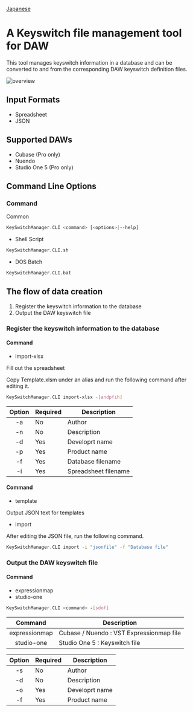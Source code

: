 [Japanese](README.ja.md)

# A Keyswitch file management tool for DAW

This tool manages keyswitch information in a database and can be converted to and from the corresponding DAW keyswitch definition files.

![overview](https://i.gyazo.com/db570b52d9c59fad54fc1d7b043a1d21.png)



## Input Formats

- Spreadsheet
- JSON



## Supported DAWs

- Cubase (Pro only)
- Nuendo
- Studio One 5 (Pro only)



## Command Line Options

### Command

Common

```bash
KeySwitchManager.CLI <command> [<options>|--help]
```

- Shell Script

```bash
KeySwitchManager.CLI.sh
```

- DOS Batch

```bash
KeySwitchManager.CLI.bat
```



## The flow of data creation

1. Register the keyswitch information to the database
2. Output the DAW keyswitch file

### Register the keyswitch information to the database

#### Command

- import-xlsx 

Fill out the spreadsheet

Copy Template.xlsm under an alias and run the following command after editing it.

```Bash
KeySwitchManager.CLI import-xlsx -[andpfih]
```


| Option | Required | Description          |
| :----: | -------- | -------------------- |
|   -a   | No       | Author               |
|   -n   | No       | Description          |
|   -d   | Yes      | Developrt name       |
|   -p   | Yes      | Product name         |
|   -f   | Yes      | Database filename    |
|   -i   | Yes      | Spreadsheet filename |



#### Command

- template

Output JSON text for templates

- import

After editing the JSON file, run the following command.

```bash
KeySwitchManager.CLI import -i "jsonfile" -f "Database file"
```



### Output the DAW keyswitch file

#### Command

- expressionmap
- studio-one

```bash
KeySwitchManager.CLI <command> -[sdof]
```


|    Command    | Description                              |
| :-----------: | ---------------------------------------- |
| expressionmap | Cubase / Nuendo : VST Expressionmap file |
|  studio-one   | Studio One 5 : Keyswitch file            |



| Option | Required | Description    |
| :----: | -------- | -------------- |
|   -s   | No       | Author         |
|   -d   | No       | Description    |
|   -o   | Yes      | Developrt name |
|   -f   | Yes      | Product name   |
